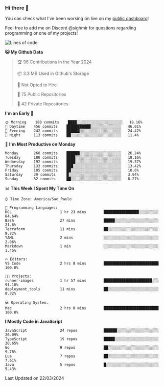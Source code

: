 ### Hi there 👋

<!--
**guicaulada/guicaulada** is a ✨ _special_ ✨ repository because its `README.md` (this file) appears on your GitHub profile.

Here are some ideas to get you started:

- 🔭 I’m currently working on ...
- 🌱 I’m currently learning ...
- 👯 I’m looking to collaborate on ...
- 🤔 I’m looking for help with ...
- 💬 Ask me about ...
- 📫 How to reach me: ...
- 😄 Pronouns: ...
- ⚡ Fun fact: ...
-->

You can check what I've been working on live on my [public dashboard](https://guicaulada.grafana.net/public-dashboards/7b7f644500ec4e6cb5d7a4e7b5ed0dab)!

Feel free to add me on Discord @sighmir for questions regarding programming or one of my projects!

<!--START_SECTION:waka-->
![Lines of code](https://img.shields.io/badge/From%20Hello%20World%20I%27ve%20Written-9.6%20million%20lines%20of%20code-blue)

**🐱 My Github Data** 

> 🏆 96 Contributions in the Year 2024
 > 
> 📦 3.3 MB Used in Github's Storage 
 > 
> 🚫 Not Opted to Hire
 > 
> 📜 75 Public Repositories 
 > 
> 🔑 42 Private Repositories  
 > 
**I'm an Early 🐤** 

```text
🌞 Morning    180 commits    ████░░░░░░░░░░░░░░░░░░░░░   18.16% 
🌆 Daytime    456 commits    ███████████░░░░░░░░░░░░░░   46.01% 
🌃 Evening    242 commits    ██████░░░░░░░░░░░░░░░░░░░   24.42% 
🌙 Night      113 commits    ██░░░░░░░░░░░░░░░░░░░░░░░   11.4%

```
📅 **I'm Most Productive on Monday** 

```text
Monday       260 commits    ██████░░░░░░░░░░░░░░░░░░░   26.24% 
Tuesday      180 commits    ████░░░░░░░░░░░░░░░░░░░░░   18.16% 
Wednesday    192 commits    ████░░░░░░░░░░░░░░░░░░░░░   19.37% 
Thursday     133 commits    ███░░░░░░░░░░░░░░░░░░░░░░   13.42% 
Friday       105 commits    ██░░░░░░░░░░░░░░░░░░░░░░░   10.6% 
Saturday     39 commits     █░░░░░░░░░░░░░░░░░░░░░░░░   3.94% 
Sunday       82 commits     ██░░░░░░░░░░░░░░░░░░░░░░░   8.27%

```


📊 **This Week I Spent My Time On** 

```text
⌚︎ Time Zone: America/Sao_Paulo

💬 Programming Languages: 
HCL                      1 hr 23 mins        ████████████████░░░░░░░░░   64.64% 
Bash                     27 mins             █████░░░░░░░░░░░░░░░░░░░░   21.6% 
Terraform                11 mins             ██░░░░░░░░░░░░░░░░░░░░░░░   8.82% 
YAML                     2 mins              ░░░░░░░░░░░░░░░░░░░░░░░░░   2.06% 
Markdown                 1 min               ░░░░░░░░░░░░░░░░░░░░░░░░░   1.45%

🔥 Editors: 
VS Code                  2 hrs 8 mins        █████████████████████████   100.0%

🐱‍💻 Projects: 
runner-images            1 hr 57 mins        ██████████████████████░░░   91.18% 
deployment_tools         11 mins             ██░░░░░░░░░░░░░░░░░░░░░░░   8.82%

💻 Operating System: 
Mac                      2 hrs 8 mins        █████████████████████████   100.0%

```

**I Mostly Code in JavaScript** 

```text
JavaScript               24 repos            ██████░░░░░░░░░░░░░░░░░░░   26.09% 
TypeScript               19 repos            █████░░░░░░░░░░░░░░░░░░░░   20.65% 
Go                       9 repos             ██░░░░░░░░░░░░░░░░░░░░░░░   9.78% 
Lua                      7 repos             ██░░░░░░░░░░░░░░░░░░░░░░░   7.61% 
Java                     5 repos             █░░░░░░░░░░░░░░░░░░░░░░░░   5.43%

```



 Last Updated on 22/03/2024
<!--END_SECTION:waka-->

